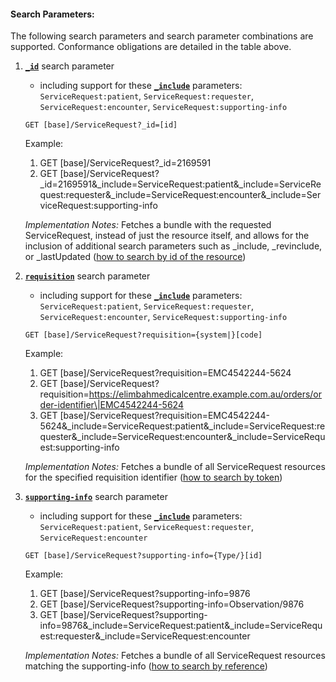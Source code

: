 #### Search Parameters:

The following search parameters and search parameter combinations are supported. Conformance obligations are detailed in the table above.

1. **[`_id`](https://hl7.org/fhir/R4/servicerequest.html#search)** search parameter
   - including support for these **[`_include`](http://hl7.org/fhir/R4/search.html#include)** parameters: `ServiceRequest:patient`, `ServiceRequest:requester`, `ServiceRequest:encounter`, `ServiceRequest:supporting-info`
 
    `GET [base]/ServiceRequest?_id=[id]`

    Example:
    
      1. GET [base]/ServiceRequest?_id=2169591
      1. GET [base]/ServiceRequest?_id=2169591&_include=ServiceRequest:patient&_include=ServiceRequest:requester&_include=ServiceRequest:encounter&_include=ServiceRequest:supporting-info

    *Implementation Notes:* Fetches a bundle with the requested ServiceRequest, instead of just the resource itself, and allows for the inclusion of additional search parameters such as _include, _revinclude, or _lastUpdated ([how to search by id of the resource](https://hl7.org/fhir/r4/search.html#id))


1. **[`requisition`](https://hl7.org/fhir/R4/servicerequest.html#search)** search parameter
   - including support for these **[`_include`](http://hl7.org/fhir/R4/search.html#include)** parameters: `ServiceRequest:patient`, `ServiceRequest:requester`, `ServiceRequest:encounter`, `ServiceRequest:supporting-info`

    `GET [base]/ServiceRequest?requisition={system|}[code]`

    Example:
    
      1. GET [base]/ServiceRequest?requisition=EMC4542244-5624
      1. GET [base]/ServiceRequest?requisition=https://elimbahmedicalcentre.example.com.au/orders/order-identifier\|EMC4542244-5624 
      1. GET [base]/ServiceRequest?requisition=EMC4542244-5624&_include=ServiceRequest:patient&_include=ServiceRequest:requester&_include=ServiceRequest:encounter&_include=ServiceRequest:supporting-info

    *Implementation Notes:* Fetches a bundle of all ServiceRequest resources for the specified requisition identifier ([how to search by token](https://hl7.org/fhir/R4/search.html#token))


1. **[`supporting-info`](https://build.fhir.org/ig/hl7au/au-fhir-base/SearchParameter-servicerequest-supporting-info.html)** search parameter
   - including support for these **[`_include`](http://hl7.org/fhir/R4/search.html#include)** parameters: `ServiceRequest:patient`, `ServiceRequest:requester`, `ServiceRequest:encounter`

    `GET [base]/ServiceRequest?supporting-info={Type/}[id]`

    Example:
    
      1. GET [base]/ServiceRequest?supporting-info=9876
      1. GET [base]/ServiceRequest?supporting-info=Observation/9876
      1. GET [base]/ServiceRequest?supporting-info=9876&_include=ServiceRequest:patient&_include=ServiceRequest:requester&_include=ServiceRequest:encounter

    *Implementation Notes:* Fetches a bundle of all ServiceRequest resources matching the supporting-info ([how to search by reference](http://hl7.org/fhir/R4/search.html#reference))
